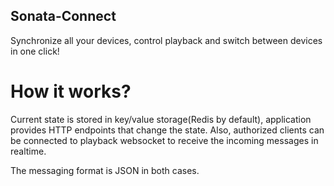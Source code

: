 ## Sonata-Connect

Synchronize all your devices, control playback and switch between devices in one click!

# How it works?

Current state is stored in key/value storage(Redis by default), application provides HTTP endpoints that change the state.
Also, authorized clients can be connected to playback websocket to receive the incoming messages in realtime.

The messaging format is JSON in both cases.
